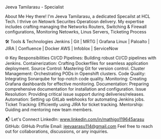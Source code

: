 Jeeva Tamilarasu - Specialist 

About Me
Hey there! I'm Jeeva Tamilarasu, a dedicated Specailst at HCL Tech. I thrive on Netowrk Securites Operatiosn delivery. My expertise includes crafting  managing the Networks Routers, Switching & Firewall configurations, Monitoring Netowrks, Linus Servers, Ticketing Process

🛠️ Tools & Technologies
Jenkins | Git | MRTG | Grafana
Linux | Paloalto | JIRA | Confluence | Docker
AWS | Infoblox | ServiceNow

🌐 Key Responsibilities
CI/CD Pipelines: Building robust CI/CD pipelines with Jenkins.
Containerization: Crafting Dockerfiles for seamless application deployment.
Source Control: Mastering Git for version control.
Cluster Management: Orchestrating PODs in Openshift clusters.
Code Quality: Integrating Sonarqube for top-notch code quality.
Monitoring: Creating Grafana dashboards for effective monitoring.
Documentation: Preparing comprehensive documentation for installation and configuration.
Issue Resolution: Providing critical issue support during deliveries/releases.
Automation: Setting up GitLab webhooks for automating Jenkins jobs.
Ticket Tracking: Efficiently using JIRA for ticket tracking.
Mentorship: Guiding and mentoring new team members.

📬 Let's Connect
LinkedIn: www.linkedin.com/in/mathigo119645arasu
GitHub: GitHub Profile
Email: jeevaarasu114@gmail.com
Feel free to reach out for collaborations, discussions, or any inquiries.
